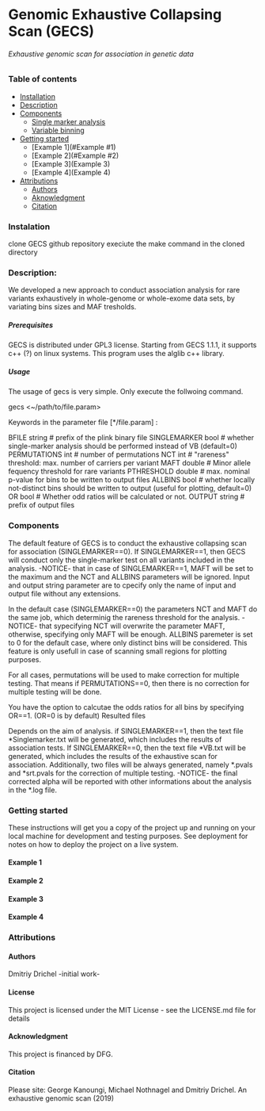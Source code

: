 
# Genomic Exhaustive Collapsing Scan (GECS)
 ###### _Exhaustive genomic scan for association in genetic data_

### Table of contents
* [Installation](#Instalation)
* [Description](#Description)
* [Components](#Components)
  * [Single marker analysis](#Single_marker_analysis)
  * [Variable binning](#Variable_binning)
* [Getting started](#Getting_started)
  * [Example 1](#Example #1)
  * [Example 2](#Example #2)
  * [Example 3](Example 3)
  * [Example 4](Example 4)
* [Attributions](#Attributions)
  * [Authors](#Authors)
  * [Aknowledgment](#Acknowledgment)
  * [Citation](#Citation)

### Instalation

clone GECS github repository
execiute the make command in the cloned directory

### Description: 
We developed a new approach to conduct association analysis for rare variants exhaustively in whole-genome or whole-exome data sets, by variating bins sizes and MAF tresholds.

##### Prerequisites

GECS is distributed under GPL3 license. Starting from GECS 1.1.1, it supports c++ (?) on linux systems.
This program uses the alglib c++ library.


##### Usage

The usage of gecs is very simple. Only execute the follwoing command.

gecs <~/path/to/file.param>

Keywords in the parameter file [*/file.param] :

BFILE		string		  # prefix of the plink binary file
SINGLEMARKER	bool		  # whether single-marker analysis should be performed instead of VB (default=0)	  
PERMUTATIONS	int		  # number of permutations
NCT		int		  # "rareness" threshold: max. number of carriers per variant
MAFT            double            # Minor allele fequency threshold for rare variants
PTHRESHOLD	double		  # max. nominal p-value for bins to be written to output files
ALLBINS		bool		  # whether locally not-distinct bins should be written to output (useful for plotting, default=0)
OR		bool		  # Whether odd ratios will be calculated or not.
OUTPUT		string 		  # prefix of output files

### Components

The default feature of GECS is to conduct the exhaustive collapsing scan for association (SINGLEMARKER==0).
If SINGLEMARKER==1, then GECS will conduct only the single-marker test on all variants included in the analysis.
-NOTICE- that in case of SINGLEMARKER==1, MAFT will be set to the maximum and the NCT and ALLBINS parameters will be ignored.
Input and output string parameter are to cpecify only the name of input and output file without any extensions.

In the default case (SINGLEMARKER==0) the parameters NCT and MAFT do the same job, which determinig the rareness threshold for the analysis.
-NOTICE- that sypecifying NCT will overwrite the parameter MAFT, otherwise, specifying only MAFT will be enough.
ALLBINS paremeter is set to 0 for the default case, where only distinct bins will be considered. This feature is only usefull in case of scanning small regions for plotting purposes.

For all cases, permutations will be used to make correction for multiple testing. That means if PERMUTATIONS==0, then there is no correction for multiple testing will be done.

You have the option to calcutae the odds ratios for all bins by specifying OR==1. (OR=0 is by default)
Resulted files

Depends on the aim of analysis. if SINGLEMARKER==1, then the text file *Singlemarker.txt will be generated, which includes the results of association tests.
If SINGLEMARKER==0, then the text file *VB.txt will be generated, which includes the results of the exhaustive scan for association.
Additionally, two files will be always generated, namely *.pvals and *srt.pvals for the correction of multiple testing.
-NOTICE- the final corrected alpha will be reported with other informations about the analysis in the *.log file.

### Getting started

These instructions will get you a copy of the project up and running on your local machine for development and testing purposes. See deployment for notes on how to deploy the project on a live system.

#### Example 1
#### Example 2
#### Example 3
#### Example 4

### Attributions

#### Authors

Dmitriy Drichel -initial work-

#### License

This project is licensed under the MIT License - see the LICENSE.md file for details

#### Acknowledgment
This project is financed by DFG.

#### Citation
Please site: George Kanoungi, Michael Nothnagel and Dmitriy Drichel. An exhaustive genomic scan (2019)


